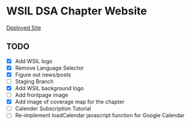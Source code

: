 # WSIL DSA Chapter Website

[Deployed Site](https://wsildsa.github.io/index)

## TODO
- [x] Add WSIL logo
- [x] Remove Language Selector
- [x] Figure out news/posts
- [ ] Staging Branch
- [x] Add WSIL background logo
- [ ] Add frontpage image
- [x] Add image of coverage map for the chapter
- [ ] Calender Subscription Tutorial
- [ ] Re-implement loadCalendar javascript function for Google Calendar
